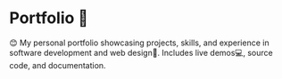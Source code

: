 # Portfolio 📂
😊 My personal portfolio showcasing projects, skills, and experience in software development and web design🎨. Includes live demos💻, source code, and documentation.
